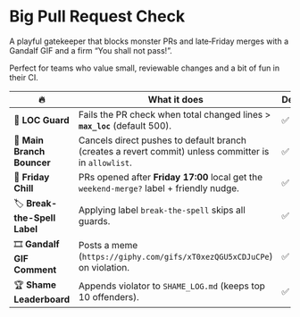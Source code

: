 # Big Pull Request Check

A playful gatekeeper that blocks monster PRs and late‑Friday merges with a Gandalf GIF and a firm “You shall not pass!”.

Perfect for teams who value small, reviewable changes and a bit of fun in their CI.

| 🔥 | What it does | Default |
|----|--------------|---------|
| 🚧 **LOC Guard** | Fails the PR check when total changed lines > **`max_loc`** (default 500). | ✅ |
| 📛 **Main Branch Bouncer** | Cancels direct pushes to default branch (creates a revert commit) unless committer is in `allowlist`. | ✅ |
| 🍻 **Friday Chill** | PRs opened after **Friday 17:00** local get the `weekend-merge?` label + friendly nudge. | ✅ |
| 🏷️ **Break-the-Spell Label** | Applying label `break-the-spell` skips all guards. | ✅ |
| 🎞️ **Gandalf GIF Comment** | Posts a meme (`https://giphy.com/gifs/xT0xezQGU5xCDJuCPe`) on violation. | ✅ |
| 🏆 **Shame Leaderboard** | Appends violator to `SHAME_LOG.md` (keeps top 10 offenders). | ✅ |
